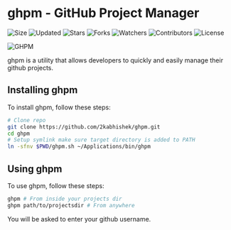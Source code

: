 # ghpm - GitHub Project Manager

![Size](https://img.shields.io/github/repo-size/2kabhishek/ghpm?style=plastic&color=0f0&label=Size)
![Updated](https://img.shields.io/github/last-commit/2kabhishek/ghpm?style=plastic&color=f00&label=Updated)
![Stars](https://img.shields.io/github/stars/2kabhishek/ghpm?style=plastic&color=ffc801&label=Stars)
![Forks](https://img.shields.io/github/forks/2kabhishek/ghpm?style=plastic&color=003cff&label=Forks)
![Watchers](https://img.shields.io/github/watchers/2kabhishek/ghpm?style=plastic&color=ff5500&label=Watchers)
![Contributors](https://img.shields.io/github/contributors/2kabhishek/ghpm?style=plastic&color=f0f&label=Contributors)
![License](https://img.shields.io/github/license/2kabhishek/ghpm?style=plastic&color=555&label=License)

![GHPM](https://dev-to-uploads.s3.amazonaws.com/i/8rl0hy56prqu361ozvzy.jpg)

ghpm is a utility that allows developers to quickly and easily manage their github projects.

## Installing ghpm

To install ghpm, follow these steps:

```bash
# Clone repo
git clone https://github.com/2kabhishek/ghpm.git
cd ghpm
# Setup symlink make sure target directory is added to PATH
ln -sfnv $PWD/ghpm.sh ~/Applications/bin/ghpm
```

## Using ghpm

To use ghpm, follow these steps:

```bash
ghpm # From inside your projects dir
ghpm path/to/projectsdir # From anywhere
```

You will be asked to enter your github username.
